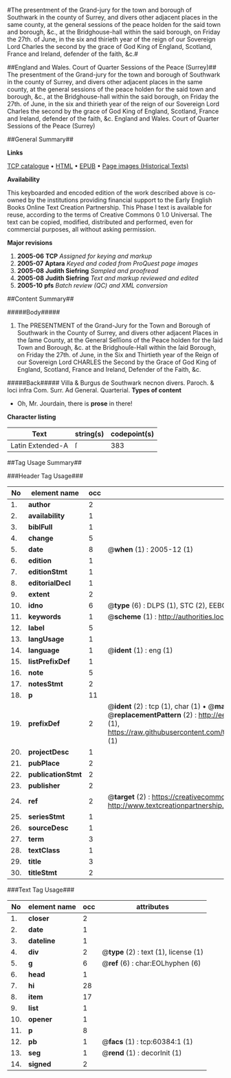 #The presentment of the Grand-jury for the town and borough of Southwark in the county of Surrey, and divers other adjacent places in the same county, at the general sessions of the peace holden for the said town and borough, &c., at the Bridghouse-hall within the said borough, on Friday the 27th. of June, in the six and thirieth  year of the reign of our Sovereign Lord Charles the second by the grace of God King of England, Scotland, France and Ireland, defender of the faith, &c.#

##England and Wales. Court of Quarter Sessions of the Peace (Surrey)##
The presentment of the Grand-jury for the town and borough of Southwark in the county of Surrey, and divers other adjacent places in the same county, at the general sessions of the peace holden for the said town and borough, &c., at the Bridghouse-hall within the said borough, on Friday the 27th. of June, in the six and thirieth  year of the reign of our Sovereign Lord Charles the second by the grace of God King of England, Scotland, France and Ireland, defender of the faith, &c.
England and Wales. Court of Quarter Sessions of the Peace (Surrey)

##General Summary##

**Links**

[TCP catalogue](http://www.ota.ox.ac.uk/tcp/)  • 
[HTML](http://tei.it.ox.ac.uk/tcp/Texts-HTML/free/A55/A55731.html)  • 
[EPUB](http://tei.it.ox.ac.uk/tcp/Texts-EPUB/free/A55/A55731.epub) • 
[Page images (Historical Texts)](https://data.historicaltexts.jisc.ac.uk/view?pubId=eebo-12364862e&pageId=eebo-12364862e-60384-1)

**Availability**

This keyboarded and encoded edition of the
	       work described above is co-owned by the institutions
	       providing financial support to the Early English Books
	       Online Text Creation Partnership. This Phase I text is
	       available for reuse, according to the terms of Creative
	       Commons 0 1.0 Universal. The text can be copied,
	       modified, distributed and performed, even for
	       commercial purposes, all without asking permission.

**Major revisions**

1. __2005-06__ __TCP__ *Assigned for keying and markup*
1. __2005-07__ __Aptara__ *Keyed and coded from ProQuest page images*
1. __2005-08__ __Judith Siefring__ *Sampled and proofread*
1. __2005-08__ __Judith Siefring__ *Text and markup reviewed and edited*
1. __2005-10__ __pfs__ *Batch review (QC) and XML conversion*

##Content Summary##

#####Body#####

1. The PRESENTMENT of the Grand-Jury for the Town and Borough of Southwark in the County of Surrey, and
divers other adjacent Places in the ſame County, at the General Seſſions of the Peace holden for the ſaid Town and Borough, &c.
at the Bridghouſe-Hall within the ſaid Borough, on Friday the 27th. of June, in the Six and Thirtieth year of the Reign of
our Sovereign Lord CHARLES the Second by the Grace of God King of England, Scotland, France and Ireland,
Defender of the Faith, &c.

#####Back#####
Villa & Burgus de Southwark necnon divers. Paroch. & loci infra Com. Surr.
 Ad General. Quarterial. 
**Types of content**

  * Oh, Mr. Jourdain, there is **prose** in there!

**Character listing**


|Text|string(s)|codepoint(s)|
|---|---|---|
|Latin Extended-A|ſ|383|

##Tag Usage Summary##

###Header Tag Usage###

|No|element name|occ|attributes|
|---|---|---|---|
|1.|__author__|2||
|2.|__availability__|1||
|3.|__biblFull__|1||
|4.|__change__|5||
|5.|__date__|8| @__when__ (1) : 2005-12 (1)|
|6.|__edition__|1||
|7.|__editionStmt__|1||
|8.|__editorialDecl__|1||
|9.|__extent__|2||
|10.|__idno__|6| @__type__ (6) : DLPS (1), STC (2), EEBO-CITATION (1), OCLC (1), VID (1)|
|11.|__keywords__|1| @__scheme__ (1) : http://authorities.loc.gov/ (1)|
|12.|__label__|5||
|13.|__langUsage__|1||
|14.|__language__|1| @__ident__ (1) : eng (1)|
|15.|__listPrefixDef__|1||
|16.|__note__|5||
|17.|__notesStmt__|2||
|18.|__p__|11||
|19.|__prefixDef__|2| @__ident__ (2) : tcp (1), char (1)  •  @__matchPattern__ (2) : ([0-9\-]+):([0-9IVX]+) (1), (.+) (1)  •  @__replacementPattern__ (2) : http://eebo.chadwyck.com/downloadtiff?vid=$1&page=$2 (1), https://raw.githubusercontent.com/textcreationpartnership/Texts/master/tcpchars.xml#$1 (1)|
|20.|__projectDesc__|1||
|21.|__pubPlace__|2||
|22.|__publicationStmt__|2||
|23.|__publisher__|2||
|24.|__ref__|2| @__target__ (2) : https://creativecommons.org/publicdomain/zero/1.0/ (1), http://www.textcreationpartnership.org/docs/. (1)|
|25.|__seriesStmt__|1||
|26.|__sourceDesc__|1||
|27.|__term__|3||
|28.|__textClass__|1||
|29.|__title__|3||
|30.|__titleStmt__|2||


###Text Tag Usage###

|No|element name|occ|attributes|
|---|---|---|---|
|1.|__closer__|2||
|2.|__date__|1||
|3.|__dateline__|1||
|4.|__div__|2| @__type__ (2) : text (1), license (1)|
|5.|__g__|6| @__ref__ (6) : char:EOLhyphen (6)|
|6.|__head__|1||
|7.|__hi__|28||
|8.|__item__|17||
|9.|__list__|1||
|10.|__opener__|1||
|11.|__p__|8||
|12.|__pb__|1| @__facs__ (1) : tcp:60384:1 (1)|
|13.|__seg__|1| @__rend__ (1) : decorInit (1)|
|14.|__signed__|2||
